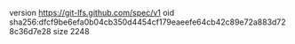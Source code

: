 version https://git-lfs.github.com/spec/v1
oid sha256:dfcf9be6efa0b04cb350d4454cf179eaeefe64cb42c89e72a883d728c36d7e28
size 2248
